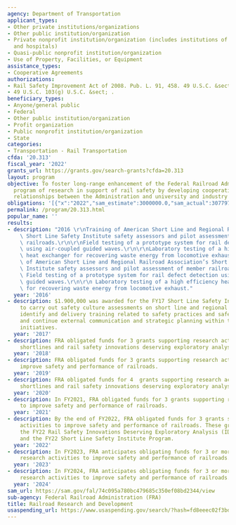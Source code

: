 ```yaml
---
agency: Department of Transportation
applicant_types:
- Other private institutions/organizations
- Other public institution/organization
- Private nonprofit institution/organization (includes institutions of higher education
  and hospitals)
- Quasi-public nonprofit institution/organization
- Use of Property, Facilities, or Equipment
assistance_types:
- Cooperative Agreements
authorizations:
- Rail Safety Improvement Act of 2008. Pub. L. 91, 458. 49 U.S.C. &sect; 10208; 103(i).
- 49 U.S.C. 103(g) U.S.C. &sect; .
beneficiary_types:
- Anyone/general public
- Federal
- Other public institution/organization
- Profit organization
- Public nonprofit institution/organization
- State
categories:
- Transportation - Rail Transportation
cfda: '20.313'
fiscal_year: '2022'
grants_url: https://grants.gov/search-grants?cfda=20.313
layout: program
objective: To foster long-range enhancement of the Federal Railroad Administration's
  program of research in support of rail safety by developing cooperative research
  relationships between the Administration and university and industry organizations.
obligations: '[{"x":"2022","sam_estimate":3000000.0,"sam_actual":3077978.0,"usa_spending_actual":177978.0},{"x":"2023","sam_estimate":3000000.0,"sam_actual":0.0,"usa_spending_actual":2925841.7},{"x":"2024","sam_estimate":3000000.0,"sam_actual":0.0,"usa_spending_actual":4925000.0}]'
permalink: /program/20.313.html
popular_name: ''
results:
- description: "2016 \r\nTraining of American Short Line and Regional Railroad Association’s\
    \ Short Line Safety Institute safety assessors and pilot assessment of member\
    \ railroads.\r\n\r\nField testing of a prototype system for rail defect detection\
    \ using air-coupled guided waves.\r\n\r\nLaboratory testing of a high efficiency\
    \ heat exchanger for recovering waste energy from locomotive exhaust.\r\n Training\
    \ of American Short Line and Regional Railroad Association’s Short Line Safety\
    \ Institute safety assessors and pilot assessment of member railroads.\r\n\r\n\
    \ Field testing of a prototype system for rail defect detection using air-coupled\
    \ guided waves.\r\n\r\n Laboratory testing of a high efficiency heat exchanger\
    \ for recovering waste energy from locomotive exhaust."
  year: '2016'
- description: $1.900,000 was awarded for the FY17 Short Line Safety Institute Program
    to carry out safety culture assessments on short line and regional railroads,
    identify and delivery training related to safety practices and safety culture,
    and continue external communication and strategic planning within these safety
    initiatives.
  year: '2017'
- description: FRA obligated funds for 3 grants supporting research activities for
    shortlines and rail safety innovations deserving exploratory analysis.
  year: '2018'
- description: FRA obligated funds for 3 grants supporting research activities to
    improve safety and performance of railroads.
  year: '2019'
- description: FRA obligated funds for 4  grants supporting research activities for
    shortlines and rail safety innovations deserving exploratory analysis.
  year: '2020'
- description: In FY2021, FRA obligated funds for 3 grants supporting research activities
    to improve safety and performance of railroads.
  year: '2021'
- description: By the end of FY2022, FRA obligated funds for 3 grants supporting research
    activities to improve safety and performance of railroads. These grants include
    the FY22 Rail Safety Innovations Deserving Exploratory Analysis (IDEA) project
    and the FY22 Short Line Safety Institute Program.
  year: '2022'
- description: In FY2023, FRA anticipates obligating funds for 3 or more grants supporting
    research activities to improve safety and performance of railroads.
  year: '2023'
- description: In FY2024, FRA anticipates obligating funds for 3 or more grants supporting
    research activities to improve safety and performance of railroads.
  year: '2024'
sam_url: https://sam.gov/fal/74c095a780bc479685c350ef08bd2344/view
sub-agency: Federal Railroad Administration (FRA)
title: Railroad Research and Development
usaspending_url: https://www.usaspending.gov/search/?hash=fd8eeec02f3bd7562f8d42895278bb3d
---
```

